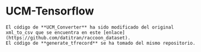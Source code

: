 # UCM-Tensorflow

    El código de **UCM_Converter** ha sido modificado del original xml_to_csv que se encuentra en este [enlace](https://github.com/datitran/raccoon_dataset).
    El código de **generate_tfrecord** se ha tomado del mismo repositorio.



